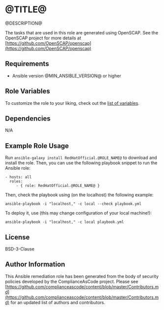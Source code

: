 @TITLE@
=========

@DESCRIPTION@

The tasks that are used in this role are generated using OpenSCAP.
See the OpenSCAP project for more details at [https://github.com/OpenSCAP/openscap](https://github.com/OpenSCAP/openscap)

Requirements
------------

- Ansible version @MIN_ANSIBLE_VERSION@ or higher

Role Variables
--------------

To customize the role to your liking, check out the [list of variables](vars/main.yml).

Dependencies
------------

N/A

Example Role Usage
----------------

Run `ansible-galaxy install RedHatOfficial.@ROLE_NAME@` to
download and install the role. Then, you can use the following playbook snippet to run the Ansible role:

    - hosts: all
      roles:
         - { role: RedHatOfficial.@ROLE_NAME@ }

Then, check the playbook using (on the localhost) the following example:

    ansible-playbook -i "localhost," -c local --check playbook.yml

To deploy it, use (this may change configuration of your local machine!):

    ansible-playbook -i "localhost," -c local playbook.yml

License
-------

BSD-3-Clause

Author Information
------------------

This Ansible remediation role has been generated from the body of security
policies developed by the ComplianceAsCode project. Please see
[https://github.com/complianceascode/content/blob/master/Contributors.md](https://github.com/complianceascode/content/blob/master/Contributors.md)
for an updated list of authors and contributors.
